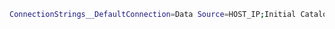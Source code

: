 ﻿```sh
ConnectionStrings__DefaultConnection=Data Source=HOST_IP;Initial Catalog=RestPkiCore;User ID=sa;Password=SOME_PASS
```
